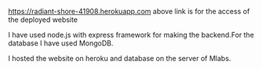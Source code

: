 https://radiant-shore-41908.herokuapp.com
above link is for the access of the deployed website

I have used node.js with express framework for making the backend.For the database I have used MongoDB.

I hosted the website on heroku and database on the server of Mlabs.



